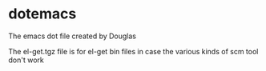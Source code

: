 dotemacs
========
The emacs dot file created by Douglas

The el-get.tgz file is for el-get bin files in case the various kinds of scm tool don't work
